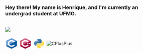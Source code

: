 ### Hey there! My name is Henrique, and I'm currently an undergrad student at UFMG.

<div><br>
  <img height="180em" src="https://github-readme-stats.vercel.app/api?username=henriquemoc&show_icons=true&theme=radical&show_icons=true"/>
  
</div>

<div><br>
  <img align="center" alt="Rafa-React" height="35" width="40" src="https://raw.githubusercontent.com/devicons/devicon/master/icons/c/c-original.svg">
  <img align="center" alt="CPlusPlus" height="35" width="40" src="https://raw.githubusercontent.com/devicons/devicon/master/icons/cplusplus/cplusplus-original.svg">
  <img align="center" alt="Python" height="35" width="40" src="https://raw.githubusercontent.com/devicons/devicon/master/icons/python/python-original.svg">
  <img align="center" alt="CPlusPlus" height="35" width="40" src="https://raw.githubusercontent.com/valohai/ml-logos/master/pytorch.svg">
</div>

<div><br>
  <!--
  <a href="https://instagram.com/rafaballerini" target="_blank"><img src="https://img.shields.io/badge/-Instagram-%23E4405F?style=for-the-badge&logo=instagram&logoColor=white" target="_blank"></a>
  -->
</div><br>

<!--
**henriquemoc/henriquemoc** is a ✨ _special_ ✨ repository because its `README.md` (this file) appears on your GitHub profile.

Here are some ideas to get you started:

- 🔭 I’m currently working on ...
- 🌱 I’m currently learning ...
- 👯 I’m looking to collaborate on ...
- 🤔 I’m looking for help with ...
- 💬 Ask me about ...
- 📫 How to reach me: ...
- 😄 Pronouns: ...
- ⚡ Fun fact: ...
-->
